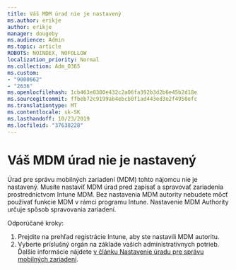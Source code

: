 ```yaml
---
title: Váš MDM úrad nie je nastavený
ms.author: erikje
author: erikje
manager: dougeby
ms.audience: Admin
ms.topic: article
ROBOTS: NOINDEX, NOFOLLOW
localization_priority: Normal
ms.collection: Adm_O365
ms.custom:
- "9000662"
- "2636"
ms.openlocfilehash: 1cb463e0300e432c2a06fa392b3d2b6e45b2d18e
ms.sourcegitcommit: ffbeb72c9199ab4ebcb0f1ad443ed3e2f4950efc
ms.translationtype: MT
ms.contentlocale: sk-SK
ms.lasthandoff: 10/23/2019
ms.locfileid: "37638228"
---
```

# <a name="your-mdm-authority-is-not-set"></a>Váš MDM úrad nie je nastavený

Úrad pre správu mobilných zariadení (MDM) tohto nájomcu nie je nastavený. Musíte nastaviť MDM úrad pred zapísať a spravovať zariadenia prostredníctvom Intune MDM. Bez nastavenia MDM autority nebudete môcť používať funkcie MDM v rámci programu Intune. Nastavenie MDM Authority určuje spôsob spravovania zariadení.

Odporúčané kroky:
1. Prejdite na prehľad registrácie Intune, aby ste nastavili MDM autoritu.
2. Vyberte príslušný orgán na základe vašich administratívnych potrieb. Ďalšie informácie nájdete [v článku Nastavenie úradu pre správu mobilných zariadení](https://docs.microsoft.com/intune/mdm-authority-set).